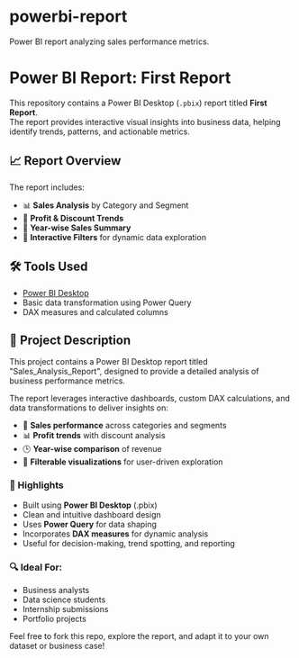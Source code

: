# powerbi-report
Power BI report analyzing sales performance metrics.
# Power BI Report: First Report

This repository contains a Power BI Desktop (`.pbix`) report titled **First Report**.  
The report provides interactive visual insights into business data, helping identify trends, patterns, and actionable metrics.

## 📈 Report Overview

The report includes:

- 📊 **Sales Analysis** by Category and Segment  
- 🧮 **Profit & Discount Trends**  
- 📆 **Year-wise Sales Summary**  
- 🧩 **Interactive Filters** for dynamic data exploration

## 🛠️ Tools Used

- [Power BI Desktop](https://powerbi.microsoft.com/)
- Basic data transformation using Power Query
- DAX measures and calculated columns

## 📘 Project Description

This project contains a Power BI Desktop report titled "Sales_Analysis_Report", designed to provide a detailed analysis of business performance metrics.

The report leverages interactive dashboards, custom DAX calculations, and data transformations to deliver insights on:

- 💸 **Sales performance** across categories and segments
- 📊 **Profit trends** with discount analysis
- 🕒 **Year-wise comparison** of revenue
- 🧩 **Filterable visualizations** for user-driven exploration

### 📌 Highlights

- Built using **Power BI Desktop** (.pbix)
- Clean and intuitive dashboard design
- Uses **Power Query** for data shaping
- Incorporates **DAX measures** for dynamic analysis
- Useful for decision-making, trend spotting, and reporting

### 🔍 Ideal For:

- Business analysts
- Data science students
- Internship submissions
- Portfolio projects

Feel free to fork this repo, explore the report, and adapt it to your own dataset or business case!
